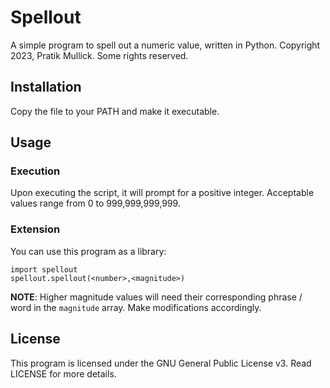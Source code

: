 # Spellout
A simple program to spell out a numeric value, written in Python.
Copyright 2023, Pratik Mullick. Some rights reserved.

## Installation
Copy the file to your PATH and make it executable.

## Usage

### Execution
Upon executing the script, it will prompt for a positive integer. Acceptable
values range from 0 to 999,999,999,999.

### Extension
You can use this program as a library:
```
import spellout
spellout.spellout(<number>,<magnitude>)
```
**NOTE**: Higher magnitude values will need their corresponding phrase / word
in the `magnitude` array. Make modifications accordingly.

## License
This program is licensed under the GNU General Public License v3. Read LICENSE
for more details.
